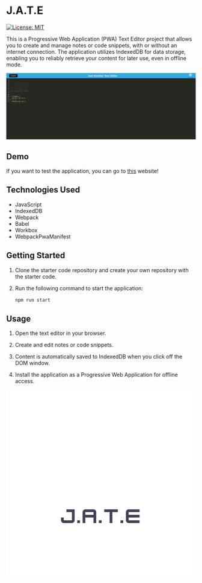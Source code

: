 # J.A.T.E

[![License: MIT](https://img.shields.io/badge/License-MIT-yellow.svg)](https://opensource.org/licenses/MIT)

This is a Progressive Web Application (PWA) Text Editor project that allows you to create and manage notes or code snippets, with or without an internet connection. The application utilizes IndexedDB for data storage, enabling you to reliably retrieve your content for later use, even in offline mode.

![preview](./client/src/images/1.png)

## Demo

If you want to test the application, you can go to [this](https://salty-river-15299-d00392a309b0.herokuapp.com/) website!

## Technologies Used

- JavaScript
- IndexedDB
- Webpack
- Babel
- Workbox
- WebpackPwaManifest

## Getting Started

1. Clone the starter code repository and create your own repository with the starter code.

2. Run the following command to start the application:

   ```bash
   npm run start
   ```

## Usage

1. Open the text editor in your browser.

2. Create and edit notes or code snippets.

3. Content is automatically saved to IndexedDB when you click off the DOM window.

4. Install the application as a Progressive Web Application for offline access.

![logo](./client/src/images/logo.png)
